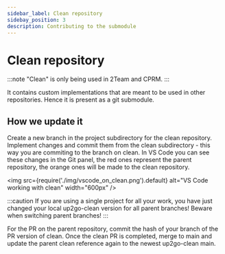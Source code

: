 ```yaml
---
sidebar_label: Clean repository
sidebay_position: 3
description: Contributing to the submodule
---
```


# Clean repository


:::note
"Clean" is only being used in 2Team and CPRM.
:::

It contains custom implementations that are meant to be used in other repositories. Hence it is present as a git submodule. 

## How we update it

Create a new branch in the project subdirectory for the clean repository. Implement changes and commit them from the clean subdirectory - this way you are commiting to the branch on clean. In VS Code you can see these changes in the Git panel, the red ones represent the parent repository,
the orange ones will be made to the clean repository. 

<img
src={require('./img/vscode_on_clean.png').default}
alt="VS Code working with clean"
width="600px"
/>

:::caution
If you are using a single project for all your work, you have just changed your local up2go-clean version for all parent branches! Beware when switching parent branches!
:::

For the PR on the parent repository, commit the hash of your branch of the PR version of clean. Once the clean PR is completed, merge to main and update the parent clean reference again to the newest up2go-clean main.